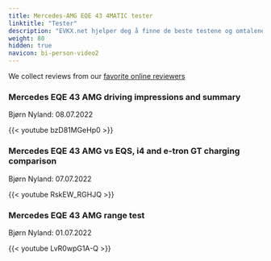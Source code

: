 ```yaml
---
title: Mercedes-AMG EQE 43 4MATIC tester
linktitle: "Tester"
description: "EVKX.net hjelper deg å finne de beste testene og omtalene av denne modellen. "
weight: 80
hidden: true
navicon: bi-person-video2
---
```

We collect reviews from our [favorite online reviewers](/guides/evreviewers/)

<div class="container text-center shadow p-2 pe-4 mb-5 bg-body-tertiary rounded border">
<h3>Mercedes EQE 43 AMG driving impressions and summary</h3>
<p>Bjørn Nyland: 08.07.2022</p>

{{< youtube bzD81MGeHp0 >}}

</div>
<div class="container text-center shadow p-2 pe-4 mb-5 bg-body-tertiary rounded border">
<h3>Mercedes EQE 43 AMG vs EQS, i4 and e-tron GT charging comparison</h3>
<p>Bjørn Nyland: 07.07.2022</p>

{{< youtube RskEW_RGHJQ >}}

</div>
<div class="container text-center shadow p-2 pe-4 mb-5 bg-body-tertiary rounded border">
<h3>Mercedes EQE 43 AMG range test</h3>
<p>Bjørn Nyland: 01.07.2022</p>

{{< youtube LvR0wpG1A-Q >}}

</div>
